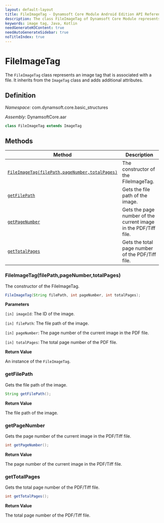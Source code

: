 ```yaml
---
layout: default-layout
title: FileImageTag - Dynamsoft Core Module Android Edition API Reference
description: The class FileImageTag of Dynamsoft Core Module represents an image tag that is associated with a file, which contains the file path, page number, and total page number.
keywords: image tag, Java, Kotlin
needGenerateH3Content: true
needAutoGenerateSidebar: true
noTitleIndex: true
---
```


# FileImageTag

The `FileImageTag` class represents an image tag that is associated with a file. It inherits from the `ImageTag` class and adds additional attributes.

## Definition

*Namespace:* com.dynamsoft.core.basic_structures

*Assembly:* DynamsoftCore.aar

```java
class FileImageTag extends ImageTag
```

## Methods

| Method | Description |
|------- |-------------|
| [`FileImageTag(filePath,pageNumber,totalPages)`](#fileimagetagfilepathpagenumbertotalpages) | The constructor of the FileImageTag. |
| [`getFilePath`](#getfilepath) | Gets the file path of the image. |
| [`getPageNumber`](#getpagenumber) | Gets the page number of the current image in the PDF/Tiff file. |
| [`getTotalPages`](#gettotalpages) | Gets the total page number of the PDF/Tiff file. |

### FileImageTag(filePath,pageNumber,totalPages)

The constructor of the FileImageTag.

```java
FileImageTag(String filePath, int pageNumber, int totalPages);
```

**Parameters**

`[in] imageId`: The ID of the image.  

`[in] filePath`: The file path of the image.

`[in] pageNumber`: The page number of the current image in the PDF file.  

`[in] totalPages`: The total page number of the PDF file.

**Return Value**

An instance of the `FileImageTag`.

### getFilePath

Gets the file path of the image.

```java
String getFilePath();
```

**Return Value**

The file path of the image.

### getPageNumber

Gets the page number of the current image in the PDF/Tiff file.

```java
int getPageNumber();
```

**Return Value**

The page number of the current image in the PDF/Tiff file.

### getTotalPages

Gets the total page number of the PDF/Tiff file.

```java
int getTotalPages();
```

**Return Value**

The total page number of the PDF/Tiff file.

